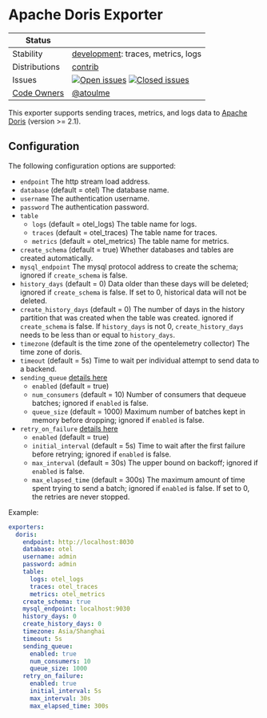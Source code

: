 # Apache Doris Exporter
<!-- status autogenerated section -->
| Status        |           |
| ------------- |-----------|
| Stability     | [development]: traces, metrics, logs   |
| Distributions | [contrib] |
| Issues        | [![Open issues](https://img.shields.io/github/issues-search/open-telemetry/opentelemetry-collector-contrib?query=is%3Aissue%20is%3Aopen%20label%3Aexporter%2Fdoris%20&label=open&color=orange&logo=opentelemetry)](https://github.com/open-telemetry/opentelemetry-collector-contrib/issues?q=is%3Aopen+is%3Aissue+label%3Aexporter%2Fdoris) [![Closed issues](https://img.shields.io/github/issues-search/open-telemetry/opentelemetry-collector-contrib?query=is%3Aissue%20is%3Aclosed%20label%3Aexporter%2Fdoris%20&label=closed&color=blue&logo=opentelemetry)](https://github.com/open-telemetry/opentelemetry-collector-contrib/issues?q=is%3Aclosed+is%3Aissue+label%3Aexporter%2Fdoris) |
| [Code Owners](https://github.com/open-telemetry/opentelemetry-collector-contrib/blob/main/CONTRIBUTING.md#becoming-a-code-owner)    | [@atoulme](https://www.github.com/atoulme) |

[development]: https://github.com/open-telemetry/opentelemetry-collector#development
[contrib]: https://github.com/open-telemetry/opentelemetry-collector-releases/tree/main/distributions/otelcol-contrib
<!-- end autogenerated section -->

This exporter supports sending traces, metrics, and logs data to [Apache Doris](https://doris.apache.org/) (version >= 2.1). 

## Configuration

The following configuration options are supported:

* `endpoint` The http stream load address.
* `database` (default = otel) The database name.
* `username` The authentication username.
* `password` The authentication password.
* `table`
  * `logs` (default = otel_logs) The table name for logs.
  * `traces` (default = otel_traces) The table name for traces.
  * `metrics` (default = otel_metrics) The table name for metrics.
* `create_schema` (default = true) Whether databases and tables are created automatically.
* `mysql_endpoint` The mysql protocol address to create the schema; ignored if `create_schema` is false.
* `history_days` (default = 0) Data older than these days will be deleted; ignored if `create_schema` is false. If set to 0, historical data will not be deleted.
* `create_history_days` (default = 0) The number of days in the history partition that was created when the table was created. ignored if `create_schema` is false. If `history_days` is not 0, `create_history_days` needs to be less than or equal to `history_days`.
* `timezone` (default is the time zone of the opentelemetry collector) The time zone of doris.
* `timeout` (default = 5s) Time to wait per individual attempt to send data to a backend.
* `sending_queue`  [details here](https://github.com/open-telemetry/opentelemetry-collector/tree/main/exporter/exporterhelper#configuration)
  * `enabled` (default = true)
  * `num_consumers` (default = 10) Number of consumers that dequeue batches; ignored if `enabled` is false.
  * `queue_size` (default = 1000) Maximum number of batches kept in memory before dropping; ignored if `enabled` is false.
* `retry_on_failure` [details here](https://github.com/open-telemetry/opentelemetry-collector/tree/main/exporter/exporterhelper#configuration)
  * `enabled` (default = true)
  * `initial_interval` (default = 5s) Time to wait after the first failure before retrying; ignored if `enabled` is false.
  * `max_interval` (default = 30s) The upper bound on backoff; ignored if `enabled` is false.
  * `max_elapsed_time` (default = 300s) The maximum amount of time spent trying to send a batch; ignored if `enabled` is false. If set to 0, the retries are never stopped.

Example:
```yaml
exporters:
  doris:
    endpoint: http://localhost:8030
    database: otel
    username: admin
    password: admin
    table:
      logs: otel_logs
      traces: otel_traces
      metrics: otel_metrics
    create_schema: true
    mysql_endpoint: localhost:9030
    history_days: 0
    create_history_days: 0
    timezone: Asia/Shanghai
    timeout: 5s
    sending_queue:
      enabled: true
      num_consumers: 10
      queue_size: 1000
    retry_on_failure:
      enabled: true
      initial_interval: 5s
      max_interval: 30s
      max_elapsed_time: 300s
```
